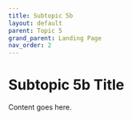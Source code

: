 ```yaml
---
title: Subtopic 5b
layout: default
parent: Topic 5
grand_parent: Landing Page
nav_order: 2
---
```


# Subtopic 5b Title

Content goes here.
